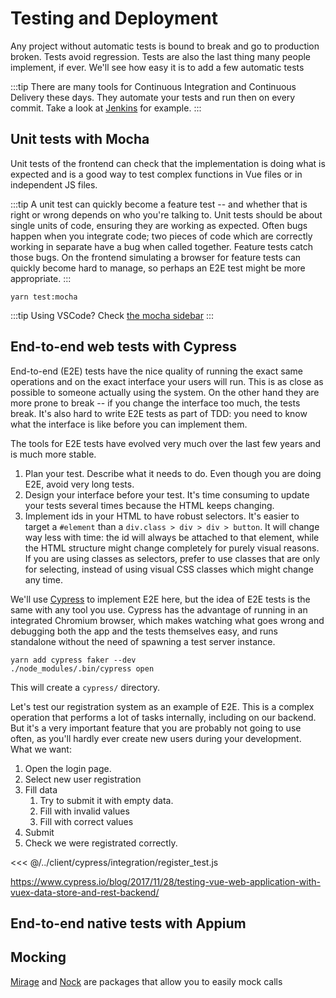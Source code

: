 # Testing and Deployment

Any project without automatic tests is bound to break and go to production broken. Tests avoid regression. Tests are also the last thing many people implement, if ever. We'll see how easy it is to add a few automatic tests

:::tip
There are many tools for Continuous Integration and Continuous Delivery these days. They automate your tests and run then on every commit. Take a look at [Jenkins](https://www.jenkins.io/) for example.
:::

## Unit tests with Mocha

Unit tests of the frontend can check that the implementation is doing what is expected and is a good way to test complex functions in Vue files or in independent JS files.

:::tip
A unit test can quickly become a feature test -- and whether that is right or wrong depends on who you're talking to. Unit tests should be about single units of code, ensuring they are working as expected. Often bugs happen when you integrate code; two pieces of code which are correctly working in separate have a bug when called together. Feature tests catch those bugs. On the frontend simulating a browser for feature tests can quickly become hard to manage, so perhaps an E2E test might be more appropriate.
:::

```shell
yarn test:mocha
```

:::tip
Using VSCode? Check [the mocha sidebar](https://marketplace.visualstudio.com/items?itemName=maty.vscode-mocha-sidebar)
:::

## End-to-end web tests with Cypress

End-to-end (E2E) tests have the nice quality of running the exact same operations and on the exact interface your users will run. This is as close as possible to someone actually using the system. On the other hand they are more prone to break -- if you change the interface too much, the tests break. It's also hard to write E2E tests as part of TDD: you need to know what the interface is like before you can implement them.

The tools for E2E tests have evolved very much over the last few years and is much more stable.

1. Plan your test. Describe what it needs to do. Even though you are doing E2E, avoid very long tests.
1. Design your interface before your test. It's time consuming to update your tests several times because the HTML keeps changing.
1. Implement ids in your HTML to have robust selectors. It's easier to target a `#element` than a `div.class > div > div > button`. It will change way less with time: the id will always be attached to that element, while the HTML structure might change completely for purely visual reasons. If you are using classes as selectors, prefer to use classes that are only for selecting, instead of using visual CSS classes which might change any time.

We'll use [Cypress](https://www.cypress.io/) to implement E2E here, but the idea of E2E tests is the same with any tool you use. Cypress has the advantage of running in an integrated Chromium browser, which makes watching what goes wrong and debugging both the app and the tests themselves easy, and runs standalone without the need of spawning a test server instance.

```shell
yarn add cypress faker --dev
./node_modules/.bin/cypress open

```

This will create a `cypress/` directory.

Let's test our registration system as an example of E2E. This is a complex operation that performs a lot of tasks internally, including on our backend. But it's a very important feature that you are probably not going to use often, as you'll hardly ever create new users during your development. What we want:

1. Open the login page.
1. Select new user registration
1. Fill data
   1. Try to submit it with empty data.
   1. Fill with invalid values
   1. Fill with correct values
1. Submit
1. Check we were registrated correctly.

<<< @/../client/cypress/integration/register_test.js

https://www.cypress.io/blog/2017/11/28/testing-vue-web-application-with-vuex-data-store-and-rest-backend/

## End-to-end native tests with Appium

## Mocking

[Mirage](https://miragejs.com/) and [Nock](https://github.com/nock/nock) are packages that allow you to easily mock calls
